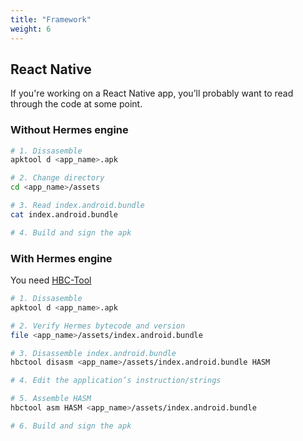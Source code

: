 ```yaml
---
title: "Framework"
weight: 6
---
```


## React Native

If you're working on a React Native app, you’ll probably want to read through the code at some point.

### Without Hermes engine

```sh
# 1. Dissasemble
apktool d <app_name>.apk

# 2. Change directory 
cd <app_name>/assets

# 3. Read index.android.bundle
cat index.android.bundle

# 4. Build and sign the apk
```

### With Hermes engine

You need [HBC-Tool](https://github.com/Kirlif/HBC-Tool)

```sh
# 1. Dissasemble
apktool d <app_name>.apk

# 2. Verify Hermes bytecode and version
file <app_name>/assets/index.android.bundle

# 3. Disassemble index.android.bundle
hbctool disasm <app_name>/assets/index.android.bundle HASM

# 4. Edit the application’s instruction/strings

# 5. Assemble HASM
hbctool asm HASM <app_name>/assets/index.android.bundle

# 6. Build and sign the apk
```
